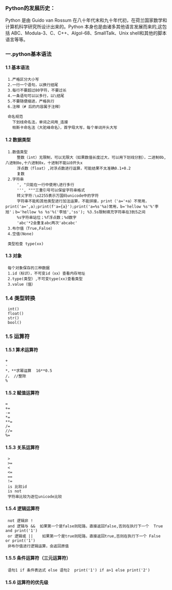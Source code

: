  ### Python的发展历史：

  Python 是由 Guido van Rossum 在八十年代末和九十年代初，在荷兰国家数学和计算机科学研究所设计出来的。Python 本身也是由诸多其他语言发展而来的,这包括 ABC、Modula-3、C、C++、Algol-68、SmallTalk、Unix shell和其他的脚本语言等等。
 
### 一.python基本语法
#### 1.1 基本语法

     1.严格区分大小写
     2.一行一个语句，以换行结尾
     3.每行不要超过80字符，不要过长
     4.一条语句可以以多行，以\结尾
     5.不要随便缩进，严格执行
     6.注释（# 后的内容属于注释）
     
     命名规范
       下划线命名法，单词之间用_连接
       帕斯卡命名法（大驼峰命名），首字母大写，每个单词开头大写
#### 1.2 数据类型

     1.数值类型
         整数（int）无限制，可以无限大（如果数值长度过大，可以用下划线分割），二进制0b,八进制0o,十六进制0x，十进制不能以0开头x
         浮点数（float）,对浮点数进行运算，可能结果不太准确0.1+0.2
         复数
     2.字符串
         ', "只能在一行中使用\进行多行
         ''', """三重引号可以保留字符串格式
         转义字符:\u2255表示万国码unicode中的字符
         字符串不能和其他类型进行加法运算，不能拼接，print（'a='+a）不常用，print('a=',a);print(f'a={a}');print('a=%s'%a)常用，b='hellow %s'%'李旭'；b='hellow %s %s'%('李旭','ss'); %3.5s限制填充字符串在3到5之间
         %s字符串站位；%f浮点数；%d数字
         'abc'*2会重复abc两次'abcabc'
     3.布尔值（True,False）
     4.空值(None)
     
     类型检查 type(xx)
     
#### 1.3 对象

     每个对象保存的三种数据
     1.id（标识），不可变id（xx）查看内存地址
     2.type(类型）,不可变type(xx)查看类型
     3.value（值）
     
### 1.4 类型转换  

     int()
     float()
     str()
     bool()
     
### 1.5 运算符
#### 1.5.1 算术运算符

    +
    -
    *，**求幂运算  16**0.5
    /， //整除
    %
    
#### 1.5.2 赋值运算符

    =
    +=
    -=
    *=
    **=
    /=
    //=
    %=
    
#### 1.5.3 关系运算符
    
     >
     >=
     <
     <=
     ==
     !=
     is 比较id
     is not 
     字符串比较为逐位unicode比较
     
#### 1.5.4 逻辑运算符

     not 逻辑非 !
     and 逻辑与 &&  如果第一个是false则短路，直接返回false,否则在执行下一个  True and print('1')
     or 逻辑或 ||    如果第一个是true则短路，直接返回true,否则在执行下一个 False or print('1')
     非布尔值进行逻辑运算，会返回原值    
     
#### 1.5.5 条件运算符（三元运算符）
     
     语句1 if 条件表达式 else 语句2  print('1') if a>1 else print('2')
     
#### 1.5.6 运算符的优先级
     
     
        
         
